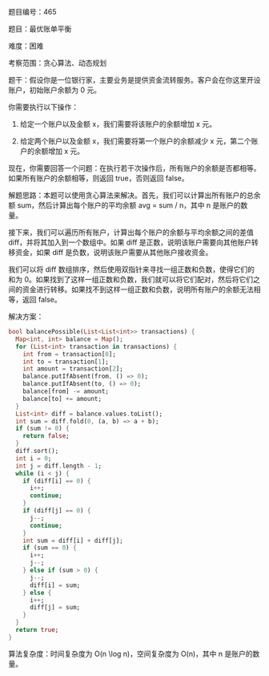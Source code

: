 题目编号：465

题目：最优账单平衡

难度：困难

考察范围：贪心算法、动态规划

题干：假设你是一位银行家，主要业务是提供资金流转服务。客户会在你这里开设账户，初始账户余额为 0 元。

你需要执行以下操作：

1. 给定一个账户以及金额 x，我们需要将该账户的余额增加 x 元。

2. 给定两个账户以及金额 x，我们需要将第一个账户的余额减少 x 元，第二个账户的余额增加 x 元。

现在，你需要回答一个问题：在执行若干次操作后，所有账户的余额是否都相等。如果所有账户的余额相等，则返回 true，否则返回 false。

解题思路：本题可以使用贪心算法来解决。首先，我们可以计算出所有账户的总余额 sum，然后计算出每个账户的平均余额 avg = sum / n，其中 n 是账户的数量。

接下来，我们可以遍历所有账户，计算出每个账户的余额与平均余额之间的差值 diff，并将其加入到一个数组中。如果 diff 是正数，说明该账户需要向其他账户转移资金，如果 diff 是负数，说明该账户需要从其他账户接收资金。

我们可以将 diff 数组排序，然后使用双指针来寻找一组正数和负数，使得它们的和为 0。如果找到了这样一组正数和负数，我们就可以将它们配对，然后将它们之间的资金进行转移。如果找不到这样一组正数和负数，说明所有账户的余额无法相等，返回 false。

解决方案：

```dart
bool balancePossible(List<List<int>> transactions) {
  Map<int, int> balance = Map();
  for (List<int> transaction in transactions) {
    int from = transaction[0];
    int to = transaction[1];
    int amount = transaction[2];
    balance.putIfAbsent(from, () => 0);
    balance.putIfAbsent(to, () => 0);
    balance[from] -= amount;
    balance[to] += amount;
  }
  List<int> diff = balance.values.toList();
  int sum = diff.fold(0, (a, b) => a + b);
  if (sum != 0) {
    return false;
  }
  diff.sort();
  int i = 0;
  int j = diff.length - 1;
  while (i < j) {
    if (diff[i] == 0) {
      i++;
      continue;
    }
    if (diff[j] == 0) {
      j--;
      continue;
    }
    int sum = diff[i] + diff[j];
    if (sum == 0) {
      i++;
      j--;
    } else if (sum > 0) {
      j--;
      diff[i] = sum;
    } else {
      i++;
      diff[j] = sum;
    }
  }
  return true;
}
```

算法复杂度：时间复杂度为 O(n \log n)，空间复杂度为 O(n)，其中 n 是账户的数量。